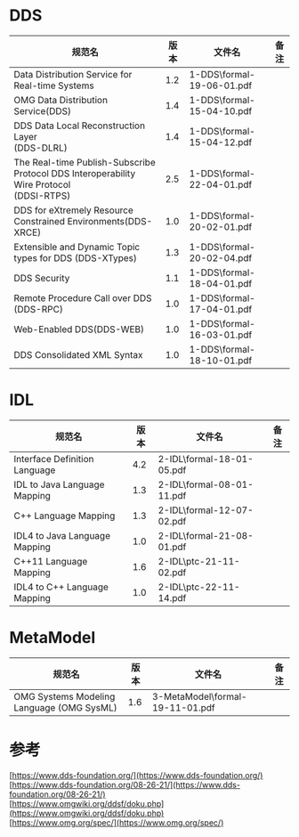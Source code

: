 # DDS

| 规范名 | 版本 | 文件名 | 备注 |
| --- | --- | --- | --- |
| Data Distribution Service for Real-time Systems | 1.2 | 1-DDS\\formal-19-06-01.pdf |  |
| OMG Data Distribution Service(DDS) | 1.4 | 1-DDS\\formal-15-04-10.pdf |  |
| DDS Data Local Reconstruction Layer   <br />(DDS-DLRL) | 1.4 | 1-DDS\\formal-15-04-12.pdf |  |
| The Real-time Publish-Subscribe <br />Protocol DDS Interoperability Wire Protocol <br />(DDSI-RTPS) | 2.5 | 1-DDS\\formal-22-04-01.pdf |  |
| DDS for eXtremely Resource Constrained Environments(DDS-XRCE) | 1.0 | 1-DDS\\formal-20-02-01.pdf |  |
|  Extensible and Dynamic Topic types for DDS (DDS-XTypes) | 1.3 | 1-DDS\\formal-20-02-04.pdf |  |
| DDS Security | 1.1 | 1-DDS\\formal-18-04-01.pdf |  |
| Remote Procedure Call over DDS (DDS-RPC) | 1.0 | 1-DDS\\formal-17-04-01.pdf |  |
| Web-Enabled DDS(DDS-WEB) | 1.0 | 1-DDS\\formal-16-03-01.pdf |  |
| DDS Consolidated XML Syntax | 1.0 | 1-DDS\\formal-18-10-01.pdf |  |

# IDL

| 规范名 | 版本 | 文件名 | 备注 |
| --- | --- | --- | --- |
| Interface Definition Language | 4.2 | 2-IDL\\formal-18-01-05.pdf |  |
| IDL to Java Language Mapping | 1.3 | 2-IDL\\formal-08-01-11.pdf |  |
| C++ Language Mapping | 1.3 | 2-IDL\\formal-12-07-02.pdf |  |
| IDL4 to Java Language Mapping | 1.0 | 2-IDL\\formal-21-08-01.pdf |  |
| C++11 Language Mapping | 1.6 | 2-IDL\\ptc-21-11-02.pdf |  |
| IDL4 to C++ Language Mapping | 1.0 | 2-IDL\\ptc-22-11-14.pdf |  |

# MetaModel

| 规范名 | 版本 | 文件名 | 备注 |
| --- | --- | --- | --- |
| OMG Systems Modeling Language (OMG SysML) | 1.6 | 3-MetaModel\\formal-19-11-01.pdf |  |

# 参考

[https://www.dds-foundation.org/](https://www.dds-foundation.org/)<br />[https://www.dds-foundation.org/08-26-21/](https://www.dds-foundation.org/08-26-21/)<br />[https://www.omgwiki.org/ddsf/doku.php](https://www.omgwiki.org/ddsf/doku.php)<br />[https://www.omg.org/spec/](https://www.omg.org/spec/)
